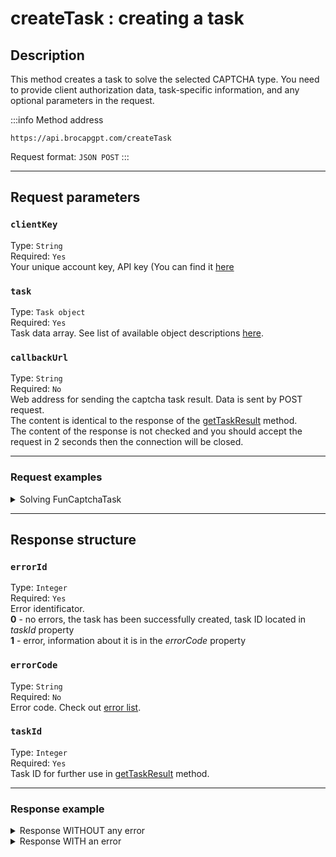 ﻿---
sidebar_position: 0
sidebar_label: createTask
---

# createTask : creating a task

## **Description**
This method creates a task to solve the selected CAPTCHA type. You need to provide client authorization data, task-specific information, and any optional parameters in the request.


:::info Method address
```http
https://api.brocapgpt.com/createTask
```

Request format: `JSON POST`
:::

-----
## **Request parameters**

### `clientKey`
Type: `String` <br />
Required: `Yes`<br />
Your unique account key, API key (You can find it [here](https://brocapgpt.com/dashboard)

### `task`
Type: `Task object` <br />
Required: `Yes`<br />
Task data array. See list of available object descriptions [here](../../captchas).

### `callbackUrl`
Type: `String` <br />
Required: `No`<br />
Web address for sending the captcha task result. Data is sent by POST request.<br />The content is identical to the response of the [getTaskResult](./get-task-result) method.<br />The content of the response is not checked and you should accept the request in 2 seconds then the connection will be closed.

--- 

### **Request examples**
  <details>
    <summary>Solving FunCaptchaTask</summary>

```json
    {
		"clientKey":"67b6bcbb1a728ea8d563de6d169a2057",
		"task": 
		{
			"type":"FunCaptchaTaskProxyless",
			"websiteURL":"http://mywebsite.com/",
			"funcaptchaApiJSSubdomain":"mywebsite-api.funcaptcha.com",
			"data": "{\"blob\":\"dyXvXANMbHj1iDyz.Qj97JtSqR2n%2BuoY1V%2FbdgbrG7p%2FmKiqdU9AwJ6MifEt0np4vfYn6TTJDJEfZDlcz9Q1XMn9przeOV%2FCr2%2FIpi%2FC1s%3D\"}",
			"websitePublicKey":"69A21A01-CC7B-B9C6-0F9A-E7FA06677FFC"
		}
	}
```
  </details>


-----
## **Response structure**

### `errorId`
Type: `Integer` <br />
Required: `Yes`<br />
Error identificator.<br />**0** - no errors, the task has been successfully created, task ID located in *taskId* property<br />**1** - error, information about it is in the *errorCode* property

### `errorCode`
Type: `String` <br />
Required: `No`<br />
Error code. Check out [error list](../api-errors).

### `taskId`
Type: `Integer` <br />
Required: `Yes`<br />
Task ID for further use in [getTaskResult](./get-task-result) method.

---

### **Response example**

<details>
    <summary>Response WITHOUT any error</summary>

```json
    {
      "errorId": 0,
      "taskId": 7654321
    }
```
  </details>

  <details>
    <summary>Response WITH an error</summary>

```json
    {
        "errorId": 1,
        "errorCode": "ERROR_KEY_DOES_NOT_EXIST",
        "errorDescription": "Account authorization key not found in the system or has incorrect format",
        "taskId": 0
    }
```
  </details>
